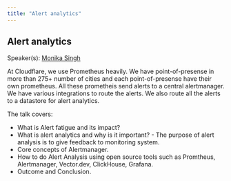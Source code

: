 ```yaml
---
title: "Alert analytics"
---
```


## Alert analytics

Speaker(s): [Monika Singh](../../speakers/monika-singh)

At Cloudflare, we use Prometheus heavily. We have point-of-presense in more than 275+ number of cities and each point-of-presense have their own prometheus. All these prometheis send alerts to a central alertmanager. We have various integrations to route the alerts. We also route all the alerts to a datastore for alert analytics.

The talk covers:

- What is Alert fatigue and its impact?
- What is alert analytics and why is it important? - The purpose of alert analysis is to give feedback to monitoring system.
- Core concepts of Alertmanager.
- How to do Alert Analysis using open source tools such as Promtheus, Alertmanager, Vector.dev, ClickHouse, Grafana.
- Outcome and Conclusion.
